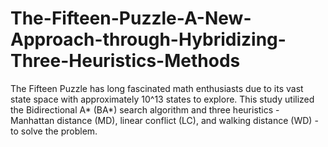 # The-Fifteen-Puzzle-A-New-Approach-through-Hybridizing-Three-Heuristics-Methods
The Fifteen Puzzle has long fascinated math enthusiasts due to its vast state space with approximately 10^13 states to explore. This study utilized the Bidirectional A* (BA*) search algorithm and three heuristics - Manhattan distance (MD), linear conflict (LC), and walking distance (WD) - to solve the problem.

